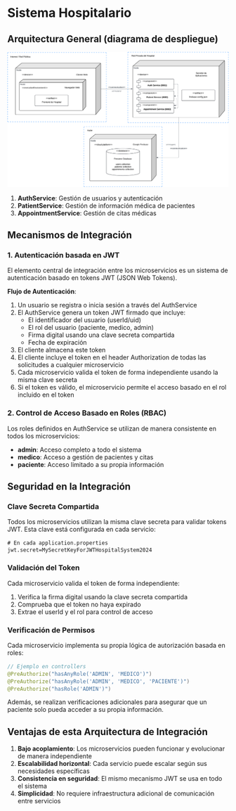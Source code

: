 # Sistema Hospitalario

## Arquitectura General (diagrama de despliegue)

![Arquitectura de Microservicios](diagrama-arquitectura.png)

1. **AuthService**: Gestión de usuarios y autenticación
2. **PatientService**: Gestión de información médica de pacientes
3. **AppointmentService**: Gestión de citas médicas

## Mecanismos de Integración

### 1. Autenticación basada en JWT

El elemento central de integración entre los microservicios es un sistema de autenticación basado en tokens JWT (JSON Web Tokens).

**Flujo de Autenticación**:
1. Un usuario se registra o inicia sesión a través del AuthService
2. El AuthService genera un token JWT firmado que incluye:
   - El identificador del usuario (userId/uid)
   - El rol del usuario (paciente, medico, admin)
   - Firma digital usando una clave secreta compartida
   - Fecha de expiración
3. El cliente almacena este token
4. El cliente incluye el token en el header Authorization de todas las solicitudes a cualquier microservicio
5. Cada microservicio valida el token de forma independiente usando la misma clave secreta
6. Si el token es válido, el microservicio permite el acceso basado en el rol incluido en el token


### 2. Control de Acceso Basado en Roles (RBAC)

Los roles definidos en AuthService se utilizan de manera consistente en todos los microservicios:

- **admin**: Acceso completo a todo el sistema
- **medico**: Acceso a gestión de pacientes y citas
- **paciente**: Acceso limitado a su propia información

## Seguridad en la Integración

### Clave Secreta Compartida

Todos los microservicios utilizan la misma clave secreta para validar tokens JWT. Esta clave está configurada en cada servicio:

```properties
# En cada application.properties
jwt.secret=MySecretKeyForJWTHospitalSystem2024
```

### Validación del Token

Cada microservicio valida el token de forma independiente:

1. Verifica la firma digital usando la clave secreta compartida
2. Comprueba que el token no haya expirado
3. Extrae el userId y el rol para control de acceso

### Verificación de Permisos

Cada microservicio implementa su propia lógica de autorización basada en roles:

```java
// Ejemplo en controllers
@PreAuthorize("hasAnyRole('ADMIN', 'MEDICO')")
@PreAuthorize("hasAnyRole('ADMIN', 'MEDICO', 'PACIENTE')")
@PreAuthorize("hasRole('ADMIN')")
```

Además, se realizan verificaciones adicionales para asegurar que un paciente solo pueda acceder a su propia información.

## Ventajas de esta Arquitectura de Integración

1. **Bajo acoplamiento**: Los microservicios pueden funcionar y evolucionar de manera independiente
3. **Escalabilidad horizontal**: Cada servicio puede escalar según sus necesidades específicas
4. **Consistencia en seguridad**: El mismo mecanismo JWT se usa en todo el sistema
5. **Simplicidad**: No requiere infraestructura adicional de comunicación entre servicios